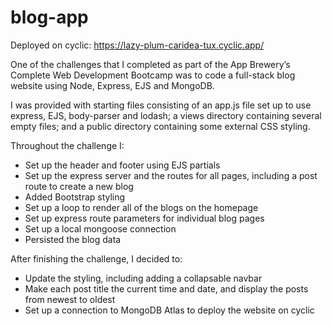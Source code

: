 # blog-app

Deployed on cyclic: https://lazy-plum-caridea-tux.cyclic.app/ 

One of the challenges that I completed as part of the App Brewery’s Complete Web Development Bootcamp was to code a full-stack blog website using Node, Express, EJS and MongoDB. 

I was provided with starting files consisting of an app.js file set up to use express, EJS, body-parser and lodash; a views directory containing several empty files; and a public directory containing some external CSS styling. 

Throughout the challenge I: 
- Set up the header and footer using EJS partials 
- Set up the express server and the routes for all pages, including a post route to create a new blog 
- Added Bootstrap styling 
- Set up a loop to render all of the blogs on the homepage 
- Set up express route parameters for individual blog pages 
- Set up a local mongoose connection  
- Persisted the blog data  

After finishing the challenge, I decided to: 
- Update the styling, including adding a collapsable navbar 
- Make each post title the current time and date, and display the posts from newest to oldest 
- Set up a connection to MongoDB Atlas to deploy the website on cyclic
